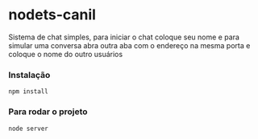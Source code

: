 # nodets-canil
Sistema de chat simples, para iniciar o chat coloque seu nome e para simular uma conversa abra outra aba com o endereço na mesma porta e coloque o nome do outro usuários

### Instalação
`npm install`

### Para rodar o projeto
`node server`